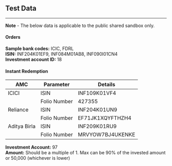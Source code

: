 ## Test Data
-------------------------
 <b>Note</b> - The below data is applicable to the public shared sandbox only.

#### Orders
<p><b>Sample bank codes:</b> ICIC, FDRL<br>
<b>ISIN:</b> INF204K01EF9, INF084M01AB8, INF090I01CN4<br>
<b>Investment account ID:</b> 18</p>


#### Instant Redemption

| AMC | Parameter | Details |
| --- |-----------|---------|
| ICICI | ISIN | INF109K01VF4 |
| | Folio Number | 427355 |
| Reliance | ISIN | INF204K01UN9 |
| | Folio Number | EF71JK1XQYFTHZH4 |
| Aditya Birla | ISIN | INF209K01RU9 |
| | Folio Number | MRVYOW7BJ4UKENKE |

<p><b>Investment Account:</b> 97<br>
<b>Amount:</b> Should be a multiple of 1. Max can be 90% of the invested amount or 50,000 (whichever is lower)</p>
